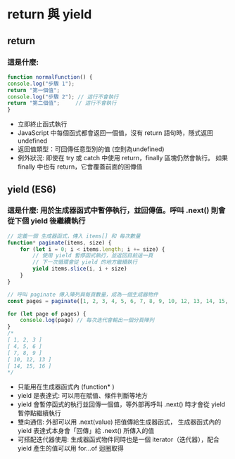 # return 與 yield

## return
### 這是什麼: 
```js
function normalFunction() {
console.log("步驟 1");
return "第一個值";
console.log("步驟 2"); // 這行不會執行
return "第二個值";     // 這行不會執行
}
```
- 立即終止函式執行
- JavaScript 中每個函式都會返回一個值，沒有 return 語句時，隱式返回 undefined
- 返回值類型：可回傳任意型別的值 (空則為undefined)
- 例外狀況: 即使在 try 或 catch 中使用 return，finally 區塊仍然會執行。
  如果 finally 中也有 return，它會覆蓋前面的回傳值


## yield (ES6) 
### 這是什麼: 用於生成器函式中暫停執行，並回傳值。呼叫 .next() 則會從下個 yield 後繼續執行
```js
// 定義一個 生成器函式，傳入 items[] 和 每次數量
function* paginate(items, size) {
    for (let i = 0; i < items.length; i += size) {
        // 使用 yield 暫停函式執行，並返回目前這一頁
        // 下一次循環會從 yield 的地方繼續執行
        yield items.slice(i, i + size)
    }
}

// 呼叫 paginate 傳入陣列與每頁數量，成為一個生成器物件
const pages = paginate([1, 2, 3, 4, 5, 6, 7, 8, 9, 10, 12, 13, 14, 15, 16], 3)

for (let page of pages) {
    console.log(page) // 每次迭代會輸出一個分頁陣列
}
/*
[ 1, 2, 3 ]
[ 4, 5, 6 ]
[ 7, 8, 9 ]
[ 10, 12, 13 ]
[ 14, 15, 16 ]
*/
```

- 只能用在生成器函式內 (function* )
- yield 是表達式: 可以用在賦值、條件判斷等地方
- yield 會暫停函式的執行並回傳一個值，等外部再呼叫 .next() 時才會從 yield 暫停點繼續執行
- 雙向通信: 外部可以用 .next(value) 把值傳給生成器函式， 生成器函式內的 yield 表達式本身會「回傳」給 .next() 所傳入的值
- 可搭配迭代器使用: 生成器函式物件同時也是一個 iterator（迭代器），配合 yield 產生的值可以用 for...of 迴圈取得
